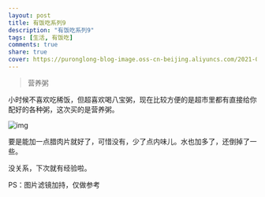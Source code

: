 ```yaml
---
layout: post
title: 有饭吃系列9
description: "有饭吃系列9"
tags: [生活, 有饭吃]
comments: true
share: true
cover: https://puronglong-blog-image.oss-cn-beijing.aliyuncs.com/2021-01-31-IMG_4490.JPG
---
```


> 营养粥

<!-- more -->

小时候不喜欢吃稀饭，但超喜欢喝八宝粥，现在比较方便的是超市里都有直接给你配好的各种粥，这次买的是营养粥。

![img](https://puronglong-blog-image.oss-cn-beijing.aliyuncs.com/2021-01-31-IMG_4490.JPG)

要是能加一点腊肉片就好了，可惜没有，少了点内味儿。水也加多了，还倒掉了一些。

没关系，下次就有经验啦。

PS：图片滤镜加持，仅做参考

